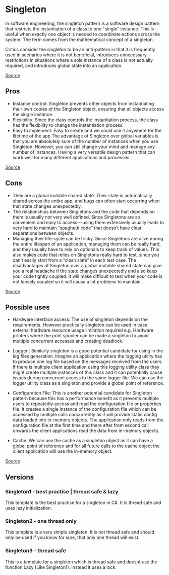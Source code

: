 # Singleton

In software engineering, the singleton pattern is a software design pattern that restricts the instantiation of a class to one "single" instance. This is useful when exactly one object is needed to coordinate actions across the system. The term comes from the mathematical concept of a singleton.

Critics consider the singleton to be an anti-pattern in that it is frequently used in scenarios where it is not beneficial, introduces unnecessary restrictions in situations where a sole instance of a class is not actually required, and introduces global state into an application.

[Source](https://en.wikipedia.org/wiki/Singleton_pattern)

## Pros

- Instance control: Singleton prevents other objects from instantiating their own copies of the Singleton object, ensuring that all objects access the single instance.
- Flexibility: Since the class controls the instantiation process, the class has the flexibility to change the instantiation process.
- Easy to implement: Easy to create and we could use it anywhere for the lifetime of the app The advantage of Singleton over global variables is that you are absolutely sure of the number of instances when you use Singleton. However, you can still change your mind and manage any number of instances. Having a very versatile design pattern that can work well for many different applications and processes.

[Source](https://why.workwithmad.com/pros-and-cons-of-singleton/)

## Cons

- They are a global mutable shared state. Their state is automatically shared across the entire app, and bugs can often start occurring when that state changes unexpectedly.
- The relationships between Singletons and the code that depends on them is usually not very well defined. Since Singletons are so convenient and easy to access — using them extensively usually leads to very hard to maintain “spaghetti code” that doesn’t have clear separations between objects.
- Managing their life-cycle can be tricky. Since Singletons are alive during the entire lifespan of an application, managing them can be really hard, and they usually have to rely on optionals to keep track of values. This also makes code that relies on Singletons really hard to test, since you can’t easily start from a “clean slate” in each test case. The disadvantages of Singleton over a global mutable shared state can give you a real headache if the state changes unexpectedly and also keep your code tightly coupled. It will make difficult to test when your code is not loosely coupled so it will cause a lot problems to maintain.

[Source](https://why.workwithmad.com/pros-and-cons-of-singleton/)

## Possible uses

- Hardware interface access: The use of singleton depends on the requirements. However practically singleton can be used in case external hardware resource usage limitation required e.g. Hardware printers where the print spooler can be made a singleton to avoid multiple concurrent accesses and creating deadlock.

- Logger : Similarly singleton is a good potential candidate for using in the log files generation. Imagine an application where the logging utility has to produce one log file based on the messages received from the users. If there is multiple client application using this logging utility class they might create multiple instances of this class and it can potentially cause issues during concurrent access to the same logger file. We can use the logger utility class as a singleton and provide a global point of reference.

- Configuration File: This is another potential candidate for Singleton pattern because this has a performance benefit as it prevents multiple users to repeatedly access and read the configuration file or properties file. It creates a single instance of the configuration file which can be accessed by multiple calls concurrently as it will provide static config data loaded into in-memory objects. The application only reads from the configuration file at the first time and there after from second call onwards the client applications read the data from in-memory objects.

- Cache: We can use the cache as a singleton object as it can have a global point of reference and for all future calls to the cache object the client application will use the in-memory object.

[Source](https://dzone.com/articles/singleton-design-pattern-%E2%80%93)

## Versions

### Singleton1 - best practise | thread safe & lazy

This template is the best practise for a singleton in C#. It is thread safe and uses lazy initialization.

### Singleton2 - one thread only

This template is a very simple singleton. It is not thread safe and should only be used if you know for sure, that only one thread will exist. 

### Singleton3 - thread safe

This is a template for a singleton which is thread safe and doesnt use the function Lazy (Like Singleton1). Instead it uses a lock. 

